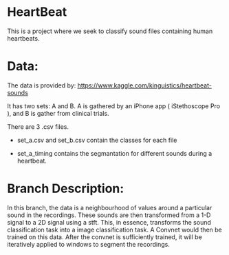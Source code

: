 # HeartBeat

This is a project where we seek to classify sound files containing human heartbeats.


# Data:

The data is provided by: https://www.kaggle.com/kinguistics/heartbeat-sounds

It has two sets: A and B. A is gathered by an iPhone app ( iStethoscope Pro ), and B is gather from clinical trials.

There are 3 .csv files.

* set_a.csv and set_b.csv contain the classes for each file

* set_a_timing contains the segmantation for different sounds during a heartbeat.


# Branch Description:

In this branch, the data is a neighbourhood of values around a particular sound in the recordings. These sounds are then transformed from a 1-D signal to a 2D signal using a stft. This, in essence, transforms the sound classification task into a image classification task. A Convnet would then be trained on this data. After the convnet is sufficiently trained, it will be iteratively applied to windows to segment the recordings.

